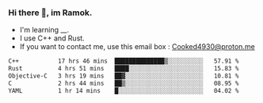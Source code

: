 ### Hi there 👋, im Ramok.

- I'm learning __.
- I use C++ and Rust.
- If you want to contact me, use this email box : Cooked4930@proton.me

<!--START_SECTION:waka-->

```txt
C++           17 hrs 46 mins  ██████████████▒░░░░░░░░░░   57.91 %
Rust          4 hrs 51 mins   ████░░░░░░░░░░░░░░░░░░░░░   15.83 %
Objective-C   3 hrs 19 mins   ██▓░░░░░░░░░░░░░░░░░░░░░░   10.81 %
C             2 hrs 44 mins   ██▒░░░░░░░░░░░░░░░░░░░░░░   08.95 %
YAML          1 hr 14 mins    █░░░░░░░░░░░░░░░░░░░░░░░░   04.02 %
```

<!--END_SECTION:waka-->
